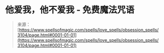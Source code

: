 <!--yml

category: 未分类

date: 2024-06-12 18:36:54

-->

# 他爱我，他不爱我 - 免费魔法咒语

> 来源：[https://www.spellsofmagic.com/spells/love_spells/obsession_spells/3104/page.html#0001-01-01](https://www.spellsofmagic.com/spells/love_spells/obsession_spells/3104/page.html#0001-01-01)
